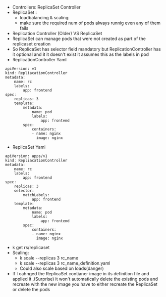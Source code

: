 - Controllers: ReplicaSet Controller
- ReplicaSet :
  - loadbalancing & scaling
  - make sure the required num of pods always runnig even any of them fails
- Replication Controller (Older) VS ReplicaSet
- ReplicaSet can manage pods that were not created as part of the replicaset creation 
- So ReplicaSet has selector field mandatory but ReplicationController has it optional and it it doesn't exist it assumes this as the labels in pod
- ReplicationController Yaml
```
apiVersion: v1
kind: RepliacationController
metadata:
    name: rc
    labels:
        app: frontend
spec:
    replicas: 3
    template:
        metadata:
            name: pod
            labels:
                app: frontend
        spec:
            containers:
            - name: nginx
              image: nginx
```

- ReplicaSet Yaml
```
apiVersion: apps/v1
kind: RepliacationController
metadata:
    name: rc
    labels:
        app: frontend
spec:
    replicas: 3
    selector:
        matchLabels:
            app: frontend
    template:
        metadata:
            name: pod
            labels:
                app: frontend
        spec:
            containers:
            - name: nginx
              image: nginx
```
- k get rs/replicaset
- Scaling:
  - k scale --replicas 3 rc_name
  - k scale --replicas 3 rc_name_definition.yaml
  - Could also scale based on loads(danger)
- If I cahnged the ReplicaSet contianer image in its definition file and applied it ,(Surprise) it won't automatically delete the existing pods and recreate with the new image you have to either recreate the ReplicaSet or delete the pods